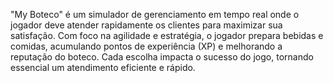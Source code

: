 "My Boteco" é um simulador de gerenciamento em tempo real onde o jogador deve atender rapidamente os clientes para maximizar sua satisfação. Com foco na agilidade e estratégia, o jogador prepara bebidas e comidas, acumulando pontos de experiência (XP) e melhorando a reputação do boteco. Cada escolha impacta o sucesso do jogo, tornando essencial um atendimento eficiente e rápido.
